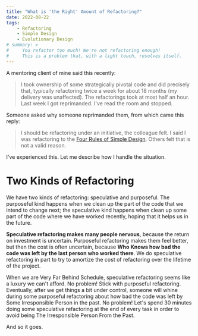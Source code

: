 ```yaml
---
title: "What is 'the Right' Amount of Refactoring?"
date: 2022-08-22
tags:
    - Refactoring
    - Simple Design
    - Evolutionary Design
# summary: >
#     You refactor too much! We're not refactoring enough!
#     This is a problem that, with a light touch, resolves itself.
---
```


A mentoring client of mine said this recently:

> I took ownership of some strategically pivotal code and did precisely that, typically refactoring twice a week for about 18 months (my delivery was unaffected). The refactorings took at most half an hour. Last week I got reprimanded. I've read the room and stopped.

Someone asked why someone reprimanded them, from which came this reply:

> I should be refactoring under an initiative, the colleague felt. I said I was refactoring to the [Four Rules of Simple Design](https://blog.jbrains.ca/permalink/the-four-elements-of-simple-design). Others felt that is not a valid reason.

I've experienced this. Let me describe how I handle the situation.

# Two Kinds of Refactoring

We have two kinds of refactoring: speculative and purposeful. The purposeful kind happens when we clean up the part of the code that we intend to change next; the speculative kind happens when clean up some part of the code where we have worked recently, hoping that it helps us in the future.

**Speculative refactoring makes many people nervous**, because the return on investment is uncertain. Purposeful refactoring makes them feel better, but then the cost is often uncertain, because **Who Knows how bad the code was left by the last person who worked there**. We do speculative refactoring in part to try to amortize the cost of refactoring over the lifetime of the project.

When we are Very Far Behind Schedule, speculative refactoring seems like a luxury we can't afford. No problem! Stick with purposeful refactoring. Eventually, after we get things a bit under control, someone will whine during some purposeful refactoring about how bad the code was left by Some Irresponsible Person in the past. No problem! Let's spend 30 minutes doing some speculative refactoring at the end of every task in order to avoid being The Irresponsible Person From the Past.

And so it goes.

